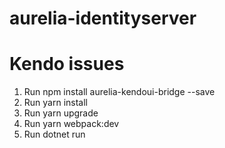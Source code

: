 # aurelia-identityserver

# Kendo issues
1. Run npm install aurelia-kendoui-bridge --save
2. Run yarn install
3. Run yarn upgrade
4. Run yarn webpack:dev
5. Run dotnet run